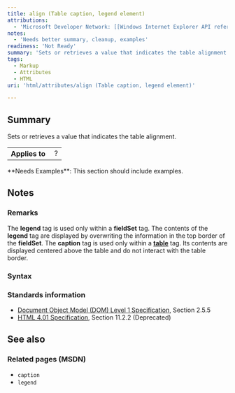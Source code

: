 ```yaml
---
title: align (Table caption, legend element)
attributions:
  - 'Microsoft Developer Network: [[Windows Internet Explorer API reference](http://msdn.microsoft.com/en-us/library/ie/hh828809%28v=vs.85%29.aspx) Article]'
notes:
  - 'Needs better summary, cleanup, examples'
readiness: 'Not Ready'
summary: 'Sets or retrieves a value that indicates the table alignment.'
tags:
  - Markup
  - Attributes
  - HTML
uri: 'html/attributes/align (Table caption, legend element)'

---
```

## Summary

Sets or retrieves a value that indicates the table alignment.

<table class="wikitable">
<tr>
<th>
Applies to

</th>
<td>
 ?

</td>
</tr>
</table>
**Needs Examples**: This section should include examples.

## Notes

### Remarks

The **legend** tag is used only within a **fieldSet** tag. The contents of the **legend** tag are displayed by overwriting the information in the top border of the **fieldSet**. The **caption** tag is used only within a [**table**](/html/elements/table) tag. Its contents are displayed centered above the table and do not interact with the table border.

### Syntax

### Standards information

-   [Document Object Model (DOM) Level 1 Specification](http://go.microsoft.com/fwlink/p/?linkid=161725), Section 2.5.5
-   [HTML 4.01 Specification](http://go.microsoft.com/fwlink/p/?linkid=25320), Section 11.2.2 (Deprecated)

## See also

### Related pages (MSDN)

-   `caption`
-   `legend`
